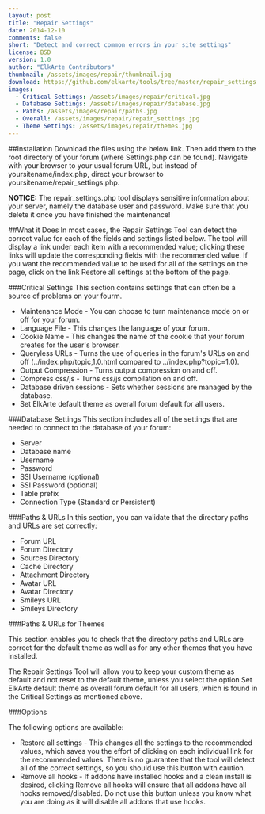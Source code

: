 ```yaml
---
layout: post
title: "Repair Settings"
date: 2014-12-10
comments: false
short: "Detect and correct common errors in your site settings"
license: BSD
version: 1.0
author: "ElkArte Contributors"
thumbnail: /assets/images/repair/thumbnail.jpg
download: https://github.com/elkarte/tools/tree/master/repair_settings
images:
  - Critical Settings: /assets/images/repair/critical.jpg
  - Database Settings: /assets/images/repair/database.jpg
  - Paths: /assets/images/repair/paths.jpg
  - Overall: /assets/images/repair/repair_settings.jpg
  - Theme Settings: /assets/images/repair/themes.jpg
---
```


##Installation
Download the files using the below link.  Then add them to the root directory of your forum (where Settings.php can be found). 
Navigate with your browser to your usual forum URL, but instead of yoursitename/index.php, direct your browser to yoursitename/repair_settings.php.

**NOTICE:** The repair_settings.php tool displays sensitive information about your server, namely the database user and password. Make sure that you delete it once you have finished the maintenance!

##What it Does
In most cases, the Repair Settings Tool can detect the correct value for each of the fields and settings listed below. The tool will display a link under each item with a recommended value; clicking these links will update the corresponding fields with the recommended value. If you want the recommended value to be used for all of the settings on the page, click on the link Restore all settings at the bottom of the page.

###Critical Settings
This section contains settings that can often be a source of problems on your fourm.

*  Maintenance Mode - You can choose to turn maintenance mode on or off for your forum.
*  Language File - This changes the language of your forum.
*  Cookie Name - This changes the name of the cookie that your forum creates for the user's browser.
*  Queryless URLs - Turns the use of queries in the forum's URLs on and off (../index.php/topic,1.0.html compared to ../index.php?topic=1.0).
*  Output Compression - Turns output compression on and off.
*  Compress css/js - Turns css/js compilation on and off.
*  Database driven sessions - Sets whether sessions are managed by the database.
*  Set ElkArte default theme as overall forum default for all users.

###Database Settings
This section includes all of the settings that are needed to connect to the database of your forum:

*  Server
*  Database name
*  Username
*  Password
*  SSI Username (optional)
*  SSI Password (optional)
*  Table prefix
*  Connection Type (Standard or Persistent)

###Paths & URLs
In this section, you can validate that the directory paths and URLs are set correctly:

*  Forum URL
*  Forum Directory
*  Sources Directory
*  Cache Directory
*  Attachment Directory
*  Avatar URL
*  Avatar Directory
*  Smileys URL
*  Smileys Directory

###Paths & URLs for Themes

This section enables you to check that the directory paths and URLs are correct for the default theme as well as for any other themes that you have installed.

The Repair Settings Tool will allow you to keep your custom theme as default and not reset to the default theme, unless you select the option Set ElkArte default theme as overall forum default for all users, which is found in the Critical Settings as mentioned above.

###Options

The following options are available:

*  Restore all settings - This changes all the settings to the recommended values, which saves you the effort of clicking on each individual link for the recommended values. There is no guarantee that the tool will detect all of the correct settings, so you should use this button with caution.
*  Remove all hooks - If addons have installed hooks and a clean install is desired, clicking Remove all hooks will ensure that all addons have all hooks removed/disabled. Do not use this button unless you know what you are doing as it will disable all addons that use hooks.